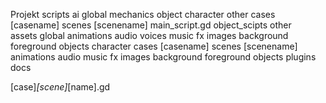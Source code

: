 Projekt
    scripts
        ai
        global
            mechanics
            object
            character
            other 
        cases
            [casename]
                scenes
                    [scenename]
                        main_script.gd
                        object_scipts
                        other   
    assets
        global
            animations
             audio
                voices
                music
                fx
             images
                background
                foreground
                objects
                character
        cases
            [casename]
                 scenes
                    [scenename]
                        animations
                         audio
                            music
                             fx
                            images
                            background
                            foreground
                            objects
    plugins
    docs


[case]_[scene]_[name].gd
